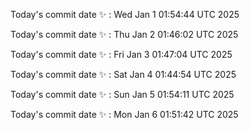 Today's commit date ✨ : Wed Jan 1 01:54:44 UTC 2025 

Today's commit date ✨ : Thu Jan 2 01:46:02 UTC 2025 

Today's commit date ✨ : Fri Jan 3 01:47:04 UTC 2025 

Today's commit date ✨ : Sat Jan 4 01:44:54 UTC 2025 

Today's commit date ✨ : Sun Jan 5 01:54:11 UTC 2025 

Today's commit date ✨ : Mon Jan 6 01:51:42 UTC 2025 

